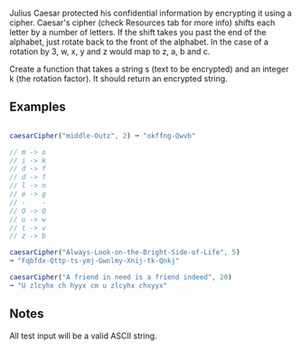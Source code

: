 Julius Caesar protected his confidential information by encrypting it using a cipher. 
Caesar's cipher (check Resources tab for more info) shifts each letter by a number of letters. 
If the shift takes you past the end of the alphabet, just rotate back to the front of the alphabet. 
In the case of a rotation by 3, w, x, y and z would map to z, a, b and c.

Create a function that takes a string s (text to be encrypted) and an integer k (the rotation factor). It should return an encrypted string.

## Examples

```js

caesarCipher("middle-Outz", 2) ➞ "okffng-Qwvb"

// m -> o
// i -> k
// d -> f
// d -> f
// l -> n
// e -> g
// -    -
// O -> Q
// u -> w
// t -> v
// z -> b

caesarCipher("Always-Look-on-the-Bright-Side-of-Life", 5)
➞ "Fqbfdx-Qttp-ts-ymj-Gwnlmy-Xnij-tk-Qnkj"

caesarCipher("A friend in need is a friend indeed", 20)
➞ "U zlcyhx ch hyyx cm u zlcyhx chxyyx"
```

## Notes

All test input will be a valid ASCII string.